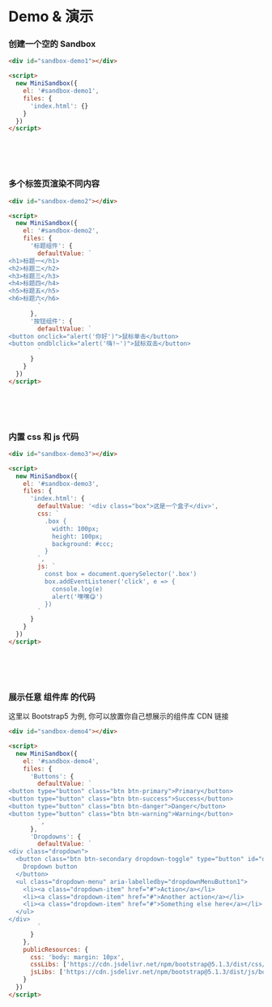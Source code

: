 
# Demo & 演示

### 创建一个空的 Sandbox

```html
<div id="sandbox-demo1"></div>

<script>
  new MiniSandbox({
    el: '#sandbox-demo1',
    files: {
      'index.html': {}
    }
  })
</script>
```

<div id="sandbox-demo1"></div>

<br /><br /><br />

### 多个标签页渲染不同内容

```html
<div id="sandbox-demo2"></div>

<script>
  new MiniSandbox({
    el: '#sandbox-demo2',
    files: {
      '标题组件': {
        defaultValue: `
<h1>标题一</h1>
<h2>标题二</h2>
<h3>标题三</h3>
<h4>标题四</h4>
<h5>标题五</h5>
<h6>标题六</h6>
        `
      },
      '按钮组件': {
        defaultValue: `
<button onclick="alert('你好')">鼠标单击</button>
<button ondblclick="alert('嗨!~')">鼠标双击</button>
        `
      }
    }
  })
</script>
```

<div id="sandbox-demo2"></div>

<br /><br /><br />

### 内置 css 和 js 代码

```html
<div id="sandbox-demo3"></div>

<script>
  new MiniSandbox({
    el: '#sandbox-demo3',
    files: {
      'index.html': {
        defaultValue: '<div class="box">这是一个盒子</div>',
        css: `
          .box {
            width: 100px;
            height: 100px;
            background: #ccc;
          }
        `,
        js: `
          const box = document.querySelector('.box')
          box.addEventListener('click', e => {
            console.log(e)
            alert('嘿嘿😋')
          })
        `
      }
    }
  })
</script>
```

<div id="sandbox-demo3"></div>

<br /><br /><br />

### 展示任意 组件库 的代码

这里以 Bootstrap5 为例, 你可以放置你自己想展示的组件库 CDN 链接

```html
<div id="sandbox-demo4"></div>

<script>
  new MiniSandbox({
    el: '#sandbox-demo4',
    files: {
      'Buttons': {
        defaultValue: `
<button type="button" class="btn btn-primary">Primary</button>
<button type="button" class="btn btn-success">Success</button>
<button type="button" class="btn btn-danger">Danger</button>
<button type="button" class="btn btn-warning">Warning</button>
        `,
      },
      'Dropdowns': {
        defaultValue: `
<div class="dropdown">
  <button class="btn btn-secondary dropdown-toggle" type="button" id="dropdownMenuButton1" data-bs-toggle="dropdown" aria-expanded="false">
    Dropdown button
  </button>
  <ul class="dropdown-menu" aria-labelledby="dropdownMenuButton1">
    <li><a class="dropdown-item" href="#">Action</a></li>
    <li><a class="dropdown-item" href="#">Another action</a></li>
    <li><a class="dropdown-item" href="#">Something else here</a></li>
  </ul>
</div>
        `
      }
    },
    publicResources: {
      css: 'body: margin: 10px',
      cssLibs: ['https://cdn.jsdelivr.net/npm/bootstrap@5.1.3/dist/css/bootstrap.min.css'],
      jsLibs: ['https://cdn.jsdelivr.net/npm/bootstrap@5.1.3/dist/js/bootstrap.bundle.min.js'],
    }
  })
</script>
```

<div id="sandbox-demo4"></div>

<br /><br /><br />


<script>
  new MiniSandbox({
    el: '#sandbox-demo1',
    files: {
      'index.html': {}
    }
  })
  
  new MiniSandbox({
    el: '#sandbox-demo2',
    files: {
      '标题组件': {
        defaultValue: `
<h1>标题一</h1>
<h2>标题二</h2>
<h3>标题三</h3>
<h4>标题四</h4>
<h5>标题五</h5>
<h6>标题六</h6>
        `
      },
      '按钮组件': {
        defaultValue: `
<button onclick="alert('你好')">鼠标单击</button>
<button ondblclick="alert('嗨!~')">鼠标双击</button>
        `
      }
    }
  })

  new MiniSandbox({
    el: '#sandbox-demo3',
    files: {
      'index.html': {
        defaultValue: '<div class="box">这是一个盒子</div>',
        css: `
          .box {
            width: 100px;
            height: 100px;
            background: #ccc;
          }
        `,
        js: `
          const box = document.querySelector('.box')
          box.addEventListener('click', e => {
            console.log(e)
            alert('嘿嘿😋')
          })
        `
      }
    }
  })

  new MiniSandbox({
    el: '#sandbox-demo4',
    files: {
      'Buttons': {
        defaultValue: `
<button type="button" class="btn btn-primary">Primary</button>
<button type="button" class="btn btn-success">Success</button>
<button type="button" class="btn btn-danger">Danger</button>
<button type="button" class="btn btn-warning">Warning</button>
        `,
      },
      'Dropdowns': {
        defaultValue: `
<div class="dropdown">
  <button class="btn btn-secondary dropdown-toggle" type="button" id="dropdownMenuButton1" data-bs-toggle="dropdown" aria-expanded="false">
    Dropdown button
  </button>
  <ul class="dropdown-menu" aria-labelledby="dropdownMenuButton1">
    <li><a class="dropdown-item" href="#">Action</a></li>
    <li><a class="dropdown-item" href="#">Another action</a></li>
    <li><a class="dropdown-item" href="#">Something else here</a></li>
  </ul>
</div>
        `
      }
    },
    publicResources: {
      css: 'body { margin: 10px }',
      cssLibs: ['https://cdn.jsdelivr.net/npm/bootstrap@5.1.3/dist/css/bootstrap.min.css'],
      jsLibs: ['https://cdn.jsdelivr.net/npm/bootstrap@5.1.3/dist/js/bootstrap.bundle.min.js'],
    }
  })
</script>
